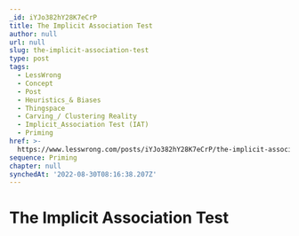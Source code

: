```yaml
---
_id: iYJo382hY28K7eCrP
title: The Implicit Association Test
author: null
url: null
slug: the-implicit-association-test
type: post
tags:
  - LessWrong
  - Concept
  - Post
  - Heuristics_& Biases
  - Thingspace
  - Carving_/ Clustering Reality
  - Implicit_Association Test (IAT)
  - Priming
href: >-
  https://www.lesswrong.com/posts/iYJo382hY28K7eCrP/the-implicit-association-test
sequence: Priming
chapter: null
synchedAt: '2022-08-30T08:16:38.207Z'
---
```

# The Implicit Association Test

